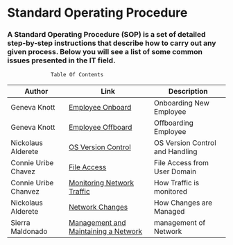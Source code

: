 # Standard Operating Procedure
### A Standard Operating Procedure (SOP) is a set of detailed step-by-step instructions that describe how to carry out any given process. Below you will see a list of some common issues presented in the IT field.
 
                  Table Of Contents

| Author        |Link           |Description  |
| ------------- |-------------| -----|
| Geneva Knott | [Employee Onboard](https://github.com/NightOwlNetwork/SOP/blob/main/Employee%20Off-Boarding.md) |Onboarding New Employee |
| Geneva Knott    | [Employee Offboard](https://github.com/NightOwlNetwork/SOP/blob/main/Employee%20Onboarding.md)     |  Offboarding Employee |
| Nickolaus Alderete | [OS Version Control](https://github.com/NightOwlNetwork/SOP/blob/main/OS%20Version%20Control.md)     |OS Version Control and Handling|
| Connie Uribe Chavez | [File Access](https://github.com/NightOwlNetwork/SOP/blob/main/File%20Access.md)      |File Access from User Domain |
| Connie Uribe Chanvez  | [Monitoring Network Traffic](https://github.com/NightOwlNetwork/SOP/blob/main/Monitoring%20Network%20Traffic.md)      |    How Traffic is monitored |
| Nickolaus Alderete  | [Network Changes](https://github.com/NightOwlNetwork/SOP/blob/main/Networking%20Changes.md)      |    How Changes are Managed |
| Sierra Maldonado | [Management and Maintaining a Network](https://github.com/NightOwlNetwork/SOP/blob/main/Management%20and%20maintaining%20the%20Network.md)      |    management of Network |
